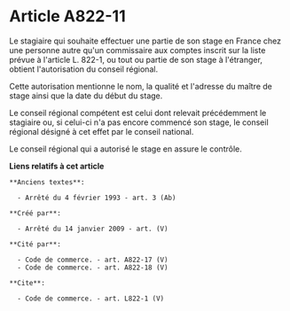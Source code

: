 # Article A822-11

Le stagiaire qui souhaite effectuer une partie de son stage en France chez une personne autre qu'un commissaire aux comptes
inscrit sur la liste prévue à l'article L. 822-1, ou tout ou partie de son stage à l'étranger, obtient l'autorisation du
conseil régional. 

Cette autorisation mentionne le nom, la qualité et l'adresse du maître de stage ainsi que la date du début du stage. 

Le conseil régional compétent est celui dont relevait précédemment le stagiaire ou, si celui-ci n'a pas encore commencé son
stage, le conseil régional désigné à cet effet par le conseil national. 

Le conseil régional qui a autorisé le stage en assure le contrôle.

**Liens relatifs à cet article**

	**Anciens textes**:

	  - Arrêté du 4 février 1993 - art. 3 (Ab)

	**Créé par**:

	  - Arrêté du 14 janvier 2009 - art. (V)

	**Cité par**:

	  - Code de commerce. - art. A822-17 (V)
	  - Code de commerce. - art. A822-18 (V)

	**Cite**:

	  - Code de commerce. - art. L822-1 (V)
